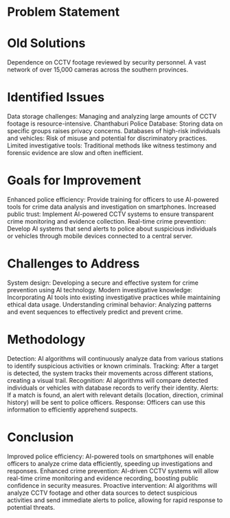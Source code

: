 
<h1>Problem Statement</h1>

<h1>Old Solutions</h1>

Dependence on CCTV footage reviewed by security personnel.
A vast network of over 15,000 cameras across the southern provinces.
<h1>Identified Issues</h1>

Data storage challenges: Managing and analyzing large amounts of CCTV footage is resource-intensive.
Chanthaburi Police Database: Storing data on specific groups raises privacy concerns.
Databases of high-risk individuals and vehicles: Risk of misuse and potential for discriminatory practices.
Limited investigative tools: Traditional methods like witness testimony and forensic evidence are slow and often inefficient.
<h1>Goals for Improvement</h1>

Enhanced police efficiency: Provide training for officers to use AI-powered tools for crime data analysis and investigation on smartphones.
Increased public trust: Implement AI-powered CCTV systems to ensure transparent crime monitoring and evidence collection.
Real-time crime prevention: Develop AI systems that send alerts to police about suspicious individuals or vehicles through mobile devices connected to a central server.
<h1>Challenges to Address</h1>

System design: Developing a secure and effective system for crime prevention using AI technology.
Modern investigative knowledge: Incorporating AI tools into existing investigative practices while maintaining ethical data usage.
Understanding criminal behavior: Analyzing patterns and event sequences to effectively predict and prevent crime.
<h1>Methodology</h1>

Detection: AI algorithms will continuously analyze data from various stations to identify suspicious activities or known criminals.
Tracking: After a target is detected, the system tracks their movements across different stations, creating a visual trail.
Recognition: AI algorithms will compare detected individuals or vehicles with database records to verify their identity.
Alerts: If a match is found, an alert with relevant details (location, direction, criminal history) will be sent to police officers.
Response: Officers can use this information to efficiently apprehend suspects.
<h1>Conclusion</h1>

Improved police efficiency: AI-powered tools on smartphones will enable officers to analyze crime data efficiently, speeding up investigations and responses.
Enhanced crime prevention: AI-driven CCTV systems will allow real-time crime monitoring and evidence recording, boosting public confidence in security measures.
Proactive intervention: AI algorithms will analyze CCTV footage and other data sources to detect suspicious activities and send immediate alerts to police, allowing for rapid response to potential threats.
